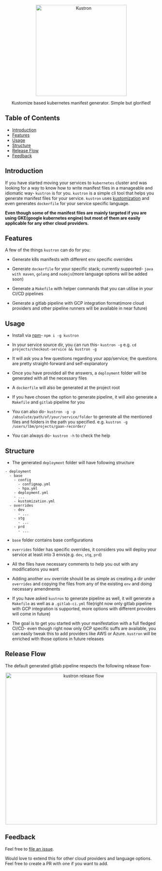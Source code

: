 <p align="center">
  <a href="https://github.com/dibosh/kustron">
    <img alt="Kustron" title="Kustron" src="https://i.imgur.com/Nndv5Vv.png" width="300">
  </a>
</p>

<p align="center">
  Kustomize based kubernetes manifest generator. Simple but glorified!
</p>

## Table of Contents

- [Introduction](#introduction)
- [Features](#features)
- [Usage](#usage)
- [Structure](#structure)
- [Release Flow](#release-flow)
- [Feedback](#feedback)

## Introduction

If you have started moving your services to `kubernetes` cluster and was looking for a way to know how to write manifest files in a manageable and idiomatic way- `kustron` is for you. `kustron` is a simple cli tool that helps you generate manifest files for your service. `kustron` uses [kustomization](https://kubernetes.io/docs/tasks/manage-kubernetes-objects/kustomization/) and even generates `dockerfile` for your service specific language.

**Even though some of the manifest files are mainly targeted if you are using GKE(google kubernetes engine) but most of them are easily applicable for any other cloud providers.**

## Features

A few of the things `kustron` can do for you:

* Generate k8s manifests with different env specific overrides

* Generate `dockerfile` for your specific stack; currently supported- `java with maven`, `golang` and `nodejs`(more language options will be added soon)

* Generate a `Makefile` with helper commands that you can utilise in your CI/CD pipelines

* Generate a gitlab pipeline with GCP integration format(more cloud providers and other pipeline runners will be available in near future)

## Usage

- Install via [npm](https://www.npmjs.com/)- `npm i -g kustron`

- In your service source dir, you can run this- `kustron -g` e.g. `cd projects/checkout-service && kustron -g`

- It will ask you a few questions regarding your app/service; the questions are pretty straight-forward and self-explanatory

- Once you have provided all the answers, a `deployment` folder will be generated with all the necessary files

- A `dockerfile` will also be generated at the project root

- If you have chosen the option to generate pipeline, it will also generate a `Makefile` and `gitlab` pipeline for you

- You can also do- `kustron -g -p /absolute/path/of/your/service/folder` to generate all the mentioned files and folders in the path you specified. e.g. `kustron -g /users/lbm/projects/gaan-recorder/`

- You can always do- `kustron -h` to check the help

## Structure

- The generated `deployment` folder will have following structure

```
- deployment
  - base
    - config
      - configmap.yml
      - hpa.yml
    - deployment.yml
    - ...
    - kustomization.yml
  - overrides
    - dev
      - ...
    - stg
      - ...
    - prd
      - ...
```

- `base` folder contains base configurations

- `overrides` folder has specific overrides, it considers you will deploy your service at least into 3 envs(e.g. `dev`, `stg`, `prd`)

- All the files have necessary comments to help you out with any modifications you want

- Adding another `env` override should be as simple as creating a dir under `overrides` and copying the files from any of the existing `env` and doing necessary amendments

- If you have asked `kustron` to generate pipeline as well, it will generate a `Makefile` as well as a `.gitlab-ci.yml` file(right now only gitlab pipeline with GCP integration is supported, more options with different providers will come in future)

- The goal is to get you started with your manifestation with a full fledged CI/CD- even though right now only GCP specific suffs are available, you can easily tweak this to add providers like AWS or Azure. `kustron` will be enriched with those options in future releases

## Release Flow

The default generated gitlab pipeline respects the following release flow-

<p align="center">
  <img alt="kustron release flow" title="kustron release flow"
  src="https://i.imgur.com/gsKDi0a.jpg" width="500">
</p>

## Feedback

Feel free to [file an issue](https://github.com/dibosh/kustron/issues/new).

Would love to extend this for other cloud providers and language options. Feel free to create a PR with one if you want to add. 



